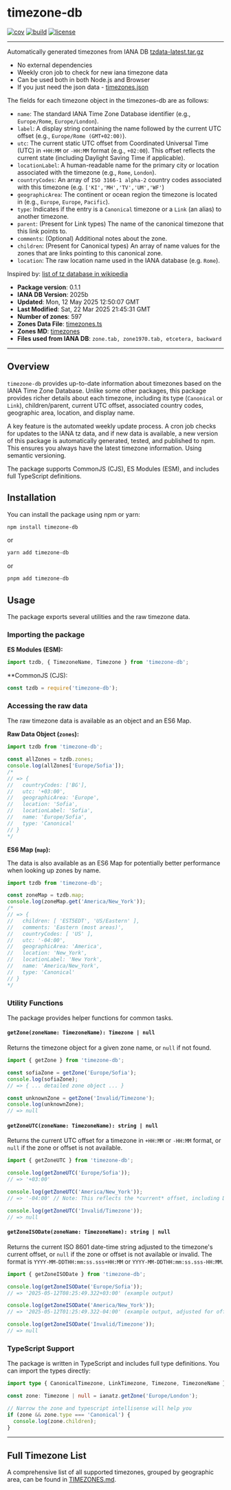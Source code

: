 # timezone-db

[![cov](https://petarzarkov.github.io/iana-timezones/coverage.svg)](https://github.com/petarzarkov/iana-timezones/actions)
[![build](https://github.com/petarzarkov/iana-timezones/actions/workflows/build.yml/badge.svg?branch=main)](https://github.com/petarzarkov/iana-timezones/actions)
[![license](https://img.shields.io/badge/License-MIT-yellow.svg)](LICENSE)

---

Automatically generated timezones from IANA DB [tzdata-latest.tar.gz](https://www.iana.org/time-zones/repository/tzdata-latest.tar.gz)

- No external dependencies
- Weekly cron job to check for new iana timezone data
- Can be used both in both Node.js and Browser
- If you just need the json data - [timezones.json](https://github.com/petarzarkov/iana-timezones/blob/main/timezones.json)

The fields for each timezone object in the timezones-db are as follows:

- `name`: The standard IANA Time Zone Database identifier (e.g., `Europe/Rome`, `Europe/London`).
- `label`: A display string containing the name followed by the current UTC offset (e.g., `Europe/Rome (GMT+02:00)`).
- `utc`: The current static UTC offset from Coordinated Universal Time (UTC) in `+HH:MM` or `-HH:MM` format (e.g., `+02:00`).
This offset reflects the current state (including Daylight Saving Time if applicable).
- `locationLabel`: A human-readable name for the primary city or location associated with the timezone (e.g., `Rome`, `London`).
- `countryCodes`: An array of `ISO 3166-1 alpha-2` country codes associated with this timezone (e.g. `['KI','MH','TV','UM','WF'`)
- `geographicArea`: The continent or ocean region the timezone is located in (e.g., `Europe`, `Europe`, `Pacific`).
- `type`: Indicates if the entry is a `Canonical` timezone or a `Link` (an alias) to another timezone.
- `parent`: (Present for Link types) The name of the canonical timezone that this link points to.
- `comments`: (Optional) Additional notes about the zone.
- `children`: (Present for Canonical types) An array of name values for the zones that are links pointing to this canonical zone.
- `location`: The raw location name used in the IANA database (e.g. `Rome`).

Inspired by: [list of tz database in wikipedia](https://en.wikipedia.org/wiki/List_of_tz_database_time_zones)

- **Package version**: 0.1.1
- **IANA DB Version**: 2025b
- **Updated**: Mon, 12 May 2025 12:50:07 GMT
- **Last Modified**: Sat, 22 Mar 2025 21:45:31 GMT
- **Number of zones**: 597
- **Zones Data File**: [timezones.ts](https://github.com/petarzarkov/iana-timezones/blob/main/timezones.ts)
- **Zones MD**: [timezones](https://github.com/petarzarkov/iana-timezones/blob/main/TIMEZONES.md)
- **Files used from IANA DB**: `zone.tab, zone1970.tab, etcetera, backward`

---






## Overview

`timezone-db` provides up-to-date information about timezones based on the IANA Time Zone Database. Unlike some other packages, this package provides richer details about each timezone, including its type (`Canonical` or `Link`), children/parent, current UTC offset, associated country codes, geographic area, location, and display name.

A key feature is the automated weekly update process. A cron job checks for updates to the IANA tz data, and if new data is available, a new version of this package is automatically generated, tested, and published to npm. This ensures you always have the latest timezone information. Using semantic versioning.

The package supports CommonJS (CJS), ES Modules (ESM), and includes full TypeScript definitions.

## Installation

You can install the package using npm or yarn:

```bash
npm install timezone-db
```

or

```bash
yarn add timezone-db
```

or

```bash
pnpm add timezone-db
```

## Usage

The package exports several utilities and the raw timezone data.

### Importing the package

**ES Modules (ESM):**

```javascript
import tzdb, { TimezoneName, Timezone } from 'timezone-db';
```

**CommonJS (CJS):

```javascript
const tzdb = require('timezone-db');
```

### Accessing the raw data

The raw timezone data is available as an object and an ES6 Map.

**Raw Data Object (`zones`):**

```javascript
import tzdb from 'timezone-db';

const allZones = tzdb.zones;
console.log(allZones['Europe/Sofia']);
/*
// => {
//   countryCodes: ['BG'],
//   utc: '+03:00',
//   geographicArea: 'Europe',
//   location: 'Sofia',
//   locationLabel: 'Sofia',
//   name: 'Europe/Sofia',
//   type: 'Canonical'
// }
*/
```

**ES6 Map (`map`):**

The data is also available as an ES6 Map for potentially better performance when looking up zones by name.

```javascript
import tzdb from 'timezone-db';

const zoneMap = tzdb.map;
console.log(zoneMap.get('America/New_York'));
/*
// => {
//   children: [ 'EST5EDT', 'US/Eastern' ],
//   comments: 'Eastern (most areas)',
//   countryCodes: [ 'US' ],
//   utc: '-04:00',
//   geographicArea: 'America',
//   location: 'New_York',
//   locationLabel: 'New York',
//   name: 'America/New_York',
//   type: 'Canonical'
// }
*/
```

### Utility Functions

The package provides helper functions for common tasks.

#### `getZone(zoneName: TimezoneName): Timezone | null`

Returns the timezone object for a given zone name, or `null` if not found.

```javascript
import { getZone } from 'timezone-db';

const sofiaZone = getZone('Europe/Sofia');
console.log(sofiaZone);
// => { ... detailed zone object ... }

const unknownZone = getZone('Invalid/Timezone');
console.log(unknownZone);
// => null
```

#### `getZoneUTC(zoneName: TimezoneName): string | null`

Returns the current UTC offset for a timezone in `+HH:MM` or `-HH:MM` format, or `null` if the zone or offset is not available.

```javascript
import { getZoneUTC } from 'timezone-db';

console.log(getZoneUTC('Europe/Sofia'));
// => '+03:00'

console.log(getZoneUTC('America/New_York'));
// => '-04:00' // Note: This reflects the *current* offset, including DST if applicable.

console.log(getZoneUTC('Invalid/Timezone'));
// => null
```

#### `getZoneISODate(zoneName: TimezoneName): string | null`

Returns the current ISO 8601 date-time string adjusted to the timezone's current offset, or `null` if the zone or offset is not available or invalid. The format is `YYYY-MM-DDTHH:mm:ss.sss+HH:MM` or `YYYY-MM-DDTHH:mm:ss.sss-HH:MM`.

```javascript
import { getZoneISODate } from 'timezone-db';

console.log(getZoneISODate('Europe/Sofia'));
// => '2025-05-12T08:25:49.322+03:00' (example output)

console.log(getZoneISODate('America/New_York'));
// => '2025-05-12T01:25:49.322-04:00' (example output, adjusted for offset)

console.log(getZoneISODate('Invalid/Timezone'));
// => null
```

### TypeScript Support

The package is written in TypeScript and includes full type definitions. You can import the types directly:

```typescript
import type { CanonicalTimezone, LinkTimezone, Timezone, TimezoneName } from 'timezone-db';

const zone: Timezone | null = ianatz.getZone('Europe/London');

// Narrow the zone and typescript intellisense will help you
if (zone && zone.type === 'Canonical') {
  console.log(zone.children);
}
```

---

## Full Timezone List

A comprehensive list of all supported timezones, grouped by geographic area, can be found in [TIMEZONES.md](https://github.com/petarzarkov/iana-timezones/blob/main/TIMEZONES.md).

